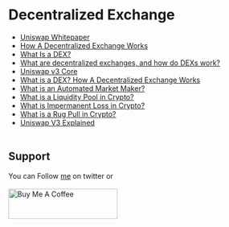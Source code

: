 # Decentralized Exchange

- [Uniswap Whitepaper](https://hackmd.io/@HaydenAdams/HJ9jLsfTz?type=view)
- [How A Decentralized Exchange Works](https://101blockchains.com/how-a-decentralized-exchange-works/) 
- [What Is a DEX?](https://kriptomat.io/cryptocurrencies/what-is-dex/) 
- [What are decentralized exchanges, and how do DEXs work?](https://cointelegraph.com/defi-101/what-are-decentralized-exchanges-and-how-do-dexs-work) 
- [Uniswap v3 Core](https://uniswap.org/whitepaper-v3.pdf) 
- [What is a DEX? How A Decentralized Exchange Works](https://www.youtube.com/watch?v=2tTVJL4bpTU) 
- [What is an Automated Market Maker?](https://www.youtube.com/watch?v=1PbZMudPP5E) 
- [What is a Liquidity Pool in Crypto? ](https://www.youtube.com/watch?v=dVJzcFDo498) 
- [What is Impermanent Loss in Crypto?](https://www.youtube.com/watch?v=_m6Mowq3Ptk) 
- [What is a Rug Pull in Crypto?](https://www.youtube.com/watch?v=YFaqng3YESE) 
- [Uniswap V3 Explained](https://www.youtube.com/watch?v=ClWR1570UQw)
</br>&nbsp;

## Support
You can Follow [me](https://twitter.com/MeAsHacker_HNA) on twitter or
<br><br><a href="https://www.buymeacoffee.com/NafisiAslH" target="_blank"><img src="https://cdn.buymeacoffee.com/buttons/v2/default-yellow.png" alt="Buy Me A Coffee" style="height: 60px !important;width: 217px !important;" ></a>
